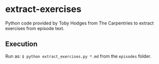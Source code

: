 # extract-exercises

Python code provided by Toby Hodges from The Carpentries to extract exercises from episode text.

## Execution
Run as: 
`$ python extract_exercises.py *.md` from the `episodes` folder.
